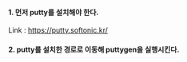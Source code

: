 #### 1. 먼저 putty를 설치해야 한다.
Link : https://putty.softonic.kr/

#### 2. putty를 설치한 경로로 이동해 puttygen을 실행시킨다.